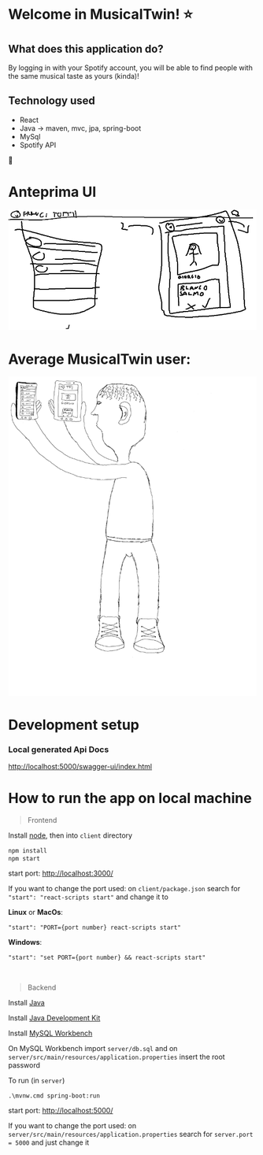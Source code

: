 # Welcome in MusicalTwin! :star:
## What does this application do?
By logging in with your Spotify account, you will be able to find people with the same musical taste as yours (kinda)!

## Technology used
- React
- Java -> maven, mvc, jpa, spring-boot
- MySql
- Spotify API

:stars:

# Anteprima UI
![Foto](https://github.com/musicalTwin/client/blob/master/STILEDEFINITIVO.png?raw=true)

# Average MusicalTwin user:
![Foto](https://github.com/musicalTwin/client/blob/master/giovanni.png?raw=true)



# Development setup

### Local generated Api Docs

[http://localhost:5000/swagger-ui/index.html](http://localhost:5000/swagger-ui/index.html)


# How to run the app on local machine

> Frontend

Install [node](https://nodejs.org/en/), then into `client` directory
```
npm install
npm start
```

start port: [http://localhost:3000/](http://localhost:3000/)

If you want to change the port used: on `client/package.json` search for `"start": "react-scripts start"` and change it to

**Linux** or **MacOs**:
```
"start": "PORT={port number} react-scripts start"
```

**Windows**:
```
"start": "set PORT={port number} && react-scripts start"
```

<br />

> Backend

Install [Java](https://www.java.com)

Install [Java Development Kit](https://www.oracle.com/java/technologies/javase/jdk18-archive-downloads.html)

Install [MySQL Workbench](https://dev.mysql.com/downloads/workbench/)

On MySQL Workbench import `server/db.sql` and on `server/src/main/resources/application.properties` insert the root password

To run (in `server`)
```
.\mvnw.cmd spring-boot:run
```

start port: [http://localhost:5000/](http://localhost:5000/)

If you want to change the port used: on `server/src/main/resources/application.properties` search for `server.port = 5000` and just change it
